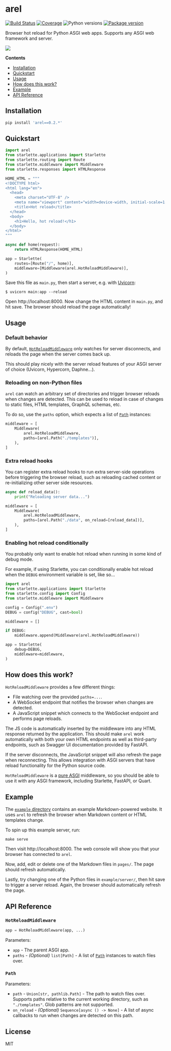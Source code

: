 # arel

[![Build Status](https://dev.azure.com/florimondmanca/public/_apis/build/status/florimondmanca.arel?branchName=master)](https://dev.azure.com/florimondmanca/public/_build/latest?definitionId=6&branchName=master)
[![Coverage](https://codecov.io/gh/florimondmanca/arel/branch/master/graph/badge.svg)](https://codecov.io/gh/florimondmanca/arel)
![Python versions](https://img.shields.io/pypi/pyversions/arel.svg)
[![Package version](https://badge.fury.io/py/arel.svg)](https://pypi.org/project/arel)

Browser hot reload for Python ASGI web apps. Supports any ASGI web framework and server.

![](https://media.githubusercontent.com/media/florimondmanca/arel/master/docs/demo.gif)

**Contents**

* [Installation](#installation)
* [Quickstart](#quickstart)
* [Usage](#usage)
* [How does this work?](#how-does-this-work)
* [Example](#example)
* [API Reference](#api-reference)

## Installation

```bash
pip install 'arel==0.2.*'
```

## Quickstart

```python
import arel
from starlette.applications import Starlette
from starlette.routing import Route
from starlette.middleware import Middleware
from starlette.responses import HTMLResponse

HOME_HTML = """
<!DOCTYPE html>
<html lang="en">
  <head>
    <meta charset="UTF-8" />
    <meta name="viewport" content="width=device-width, initial-scale=1.0" />
    <title>Hot reload</title>
  </head>
  <body>
    <h1>Hello, hot reload!</h1>
  </body>
</html>
"""

async def home(request):
    return HTMLResponse(HOME_HTML)

app = Starlette(
    routes=[Route("/", home)],
    middleware=[Middleware(arel.HotReloadMiddleware)],
)
```

Save this file as `main.py`, then start a server, e.g. with [Uvicorn](https://uvicorn.org):

```console
$ uvicorn main:app --reload
```

Open http://localhost:8000. Now change the HTML content in `main.py`, and hit save. The browser should reload the page automatically!

## Usage

### Default behavior

By default, [`HotReloadMiddleware`](#hotreloadmiddleware) only watches for server disconnects, and reloads the page when the server comes back up.

This should play nicely with the server reload features of your ASGI server of choice (Uvicorn, Hypercorn, Daphne...).

### Reloading on non-Python files

`arel` can watch an arbitrary set of directories and trigger browser reloads when changes are detected. This can be used to reload in case of changes to static files, HTML templates, GraphQL schemas, etc.

To do so, use the `paths` option, which expects a list of [`Path`](#path) instances:

```python
middleware = [
    Middleware(
        arel.HotReloadMiddleware,
        paths=[arel.Path("./templates")],
    ),
]
```

### Extra reload hooks

You can register extra reload hooks to run extra server-side operations before triggering the browser reload, such as reloading cached content or re-initializing other server side resources.

```python
async def reload_data():
    print("Reloading server data...")

middleware = [
    Middleware(
        arel.HotReloadMiddleware,
        paths=[arel.Path("./data", on_reload=[reload_data])],
    ),
]
```

### Enabling hot reload conditionally

You probably only want to enable hot reload when running in some kind of debug mode.

For example, if using Starlette, you can conditionally enable hot reload when the `DEBUG` environment variable is set, like so...

```python
import arel
from starlette.applications import Starlette
from starlette.config import Config
from starlette.middleware import Middleware

config = Config(".env")
DEBUG = config("DEBUG", cast=bool)

middleware = []

if DEBUG:
    middleware.append(Middleware(arel.HotReloadMiddleware))

app = Starlette(
    debug=DEBUG,
    middleware=middleware,
)
```

## How does this work?

`HotReloadMiddleware` provides a few different things:

* File watching over the provided `paths=...`.
* A WebSocket endpoint that notifies the browser when changes are detected.
* A JavaScript snippet which connects to the WebSocket endpoint and performs page reloads.

The JS code is automatically inserted by the middleware into any HTML response returned by the application. This should make `arel` work automatically with both your own HTML endpoints as well as third-party endpoints, such as Swagger UI documentation provided by FastAPI.

If the server disconnects, the JavaScript snippet will also refresh the page when reconnecting. This allows integration with ASGI servers that have reload functionality for the Python source code.

`HotReloadMiddleware` is a [pure ASGI](https://www.starlette.io/middleware/#pure-asgi-middleware) middleware, so you should be able to use it with any ASGI framework, including Starlette, FastAPI, or Quart.

## Example

The [`example` directory](https://github.com/florimondmanca/arel/tree/master/example) contains an example Markdown-powered website. It uses `arel` to refresh the browser when Markdown content or HTML templates change.

To spin up this example server, run:

```
make serve
```

Then visit http://localhost:8000. The web console will show you that your browser has connected to `arel`.

Now, add, edit or delete one of the Markdown files in `pages/`. The page should refresh automatically.

Lastly, try changing one of the Python files in `example/server/`, then hit save to trigger a server reload. Again, the browser should automatically refresh the page.

## API Reference

### `HotReloadMiddleware`

```python
app = HotReloadMiddleware(app, ...)
```

Parameters:

* `app` - The parent ASGI app.
* `paths` - _(Optional)_ `list[Path]` - A list of [`Path`](#path) instances to watch files over.

### `Path`

Parameters:

* `path` - `Union[str, pathlib.Path]` - The path to watch files over. Supports paths relative to the current working directory, such as `"./templates"`. Glob patterns are not supported.
* `on_reload` - _(Optional)_ `Sequence[async () -> None]` - A list of async callbacks to run when changes are detected on this path.

## License

MIT
